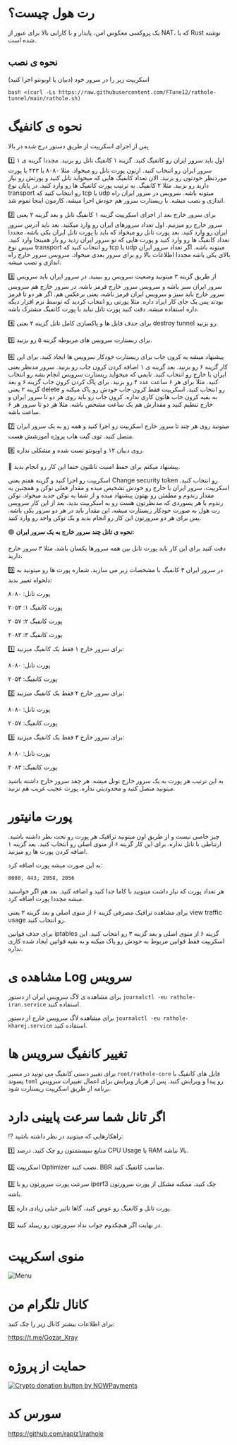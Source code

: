# رت هول چیست؟

یک پروکسی معکوس امن، پایدار و با کارایی بالا برای عبور از NAT، که با Rust نوشته شده است.

## نحوه ی نصب


اسکریپت زیر را در سرور خود (دبیان یا اوبونتو اجرا کنید)

```
bash <(curl -Ls https://raw.githubusercontent.com/FTune12/rathole-tunnel/main/rathole.sh)
```
# نحوه ی کانفیگ 



پس از اجرای اسکریپت از طریق دستور درج شده در بالا


1️⃣ اول باید سرور ایران رو کانفیگ کنید. گزینه ۱ کانفیگ تانل رو بزنید. مجددا گزینه ی ۱ سرور ایران رو انتخاب کنید. ازتون پورت تانل رو میخواد. مثلا ۸۰۸۰ یا ۴۴۳ یا پورت موردنظر خودتون رو بزنید. 
الان تعداد کانفیگ هایی که میخواید تانل کنید و پورتش رو نیاز دارید رو بزنید. مثلا ۲ کانفیگ. به ترتیب پورت کانفیگ ها رو وارد کنید. 
در پایان نوع transport رو انتخاب کنید که tcp یا udp میتونه باشه. 
سرویس در سرور ایران راه اندازی و نصب میشه. با ریستارت سرور هم خودش اجرا میشه. کارمون اینجا تموم شد.

2️⃣ برای سرور خارج بعد از اجرای اسکریپت گزینه ۱ کانفیگ تانل و بعد گزینه ۲ یعنی سرور خارج رو میزنیم. اول تعداد سرورهای ایران رو وارد میکنید. بعد باید آدرس سرور ایران رو وارد کنید. بعد پورت تانل رو میخواد که باید با پورت تانل ایران یکی باشه.
مجددا تعداد کانفیگ ها رو وارد کنید و پورت هایی که تو سرور ایران زدید رو باز همینجا وارد کنید.
سپس نوع transport رو انتخاب کنید که tcp یا udp میتونه باشه. 
اگر تعداد سرور ایران بالای یکی باشه مجددا اطلاعات بالا رو برای سرور بعدی میخواد.
سرویس سرور خارج راه اندازی و نصب میشه.

3️⃣ از طریق گزینه ۳ میتونید وضعیت سرویس رو ببینید. در سرور ایران باید سرویس سرور ایران سبز باشه و سرویس سرور خارج قرمز باشه. در سرور خارج هم سرویس سرور خارج باید سبز و سرویس ایران قرمز باشه، یعنی برعکس هم. اگر هر دو تا قرمز بودند پس یک جای کار ایراد داره. مثلا پورتی رو انتخاب کردید که توسط نرم افزار دیگه داره استفاده میشه. دقت کنید پورت تانل نباید با پورت کانفیگ مشترک باشه.

4️⃣ برای حذف فایل ها و پاکسازی کامل تانل گزینه ۲ یعنی destroy tunnel رو بزنید.

5️⃣ برای ریستارت سرویس های مربوطه گزینه ۵ رو بزنید.

6️⃣ پیشنهاد میشه یه کرون جاب برای ریستارت خودکار سرویس ها ایجاد کنید. برای این کار گزینه ۶ رو بزنید. بعد گزینه ی ۱ اضافه کردن کرون جاب رو بزنید. سرور مدنظر یعنی ایران یا خارج رو انتخاب کنید. تایمی که میخواید ریستارت سرویس انجام بشه رو انتخاب کنید. مثلا برای هر ۶ ساعت عدد ۴ رو بزنید.
برای پاک کردن کرون جاب گزینه ۶ و بعد گزینه ۲ یعنی delete رو انتخاب کنید. اسکریپت فقط کرون جاب خودش رو پاک میکنه و به بقیه کرون جاب هاتون کاری نداره.
کرون جاب رو باید روی هر دو تا سرور ایران و خارج تنظیم کنید و مقدارش هم یک ساعت مشخص باشه. مثلا هر دو تا سرور هر ۶ ساعت باشه.

7️⃣ میتونید روی هر چند تا سرور خارج اسکریپت رو اجرا کنید و همه رو به یک سرور ایران متصل کنید. توی گیت هاب پروژه آموزشش هست.

8️⃣ روی دبیان ۱۲ و اوبونتو تست شده و مشکلی نداره.

🔑 پیشنهاد میکنم برای حفظ امنیت تانلتون  حتما این کار رو انجام بدید.

اسکریپت رو اجرا کنید و  گزینه هفتم یعنی Change security token رو انتخاب کنید. اسکریپت، سرور ایران یا خارج رو خودش تشخیص میده و مقدار فعلی توکن و همچنین یه مقدار رندوم و مطمئن رو بهتون پیشنهاد میده و از شما یه توکن جدید میخواد. توکن رندوم یا هر پسوردی که مدنظرتون هست رو به اسکریپت بدید. بعد از این کار سرویس رت هول به صورت خودکار ریستارت میشه. این مقدار باید در هر دو سرور یکی باشه. پس برای هر دو سرورتون این کار رو انجام بدید و یک توکن واحد رو وارد کنید.



🟢 **نحوه ی تانل چند سرور خارج به یک سرور ایران:**

دقت کنید برای این کار باید پورت تانل بین همه سرورها یکسان باشد. 
 مثلا ۳ سرور خارج دارید. 

0️⃣ در سرور ایران ۳ کانفیگ با مشخصات زیر می سازید. 
شماره پورت ها رو میتونید به دلخواه تغییر بدید:

پورت تانل: ۸۰۸۰ 

پورت کانفیگ ۱:‌ ۲۰۵۳

پورت کانفیگ ۲:‌ ۲۰۵۷

پورت کانفیگ ۳:‌ ۲۰۸۳


1️⃣ برای سرور خارج ۱ فقط یک کانفیگ میزنید:

پورت تانل: ۸۰۸۰ 

پورت کانفیگ:‌ ۲۰۵۳

2️⃣ برای سرور خارج ۲ فقط یک کانفیگ میزنید:

پورت تانل: ۸۰۸۰ 

پورت کانفیگ:‌ ۲۰۵۷

3️⃣ برای سرور خارج ۳ فقط یک کانفیگ میزنید:

پورت تانل: ۸۰۸۰ 

پورت کانفیگ:‌ ۲۰۸۳


به این ترتیب هر پورت به یک سرور خارج تونل میشه. هر چقد سرور خارج داشته باشید میتونید متصل کنید و محدودیتی  نداره. ‌پورت عجیب غریب هم نزنید.

# پورت مانیتور  

چیز خاصی نیست و از طریق اون میتونید ترافیک هر پورت رو تحت نظر داشته باشید. ارتباطی با تانل نداره.
برای این کار گزینه ۶ از منوی اصلی رو انتخاب کنید. بعد گزینه ۱ اضافه کردن پورت ها رو میزنید.

به این صورت میشه پورت اضافه کرد:

`8080, 443, 2058, 2056‍‍`

هر تعداد پورت که نیاز داشت میتونید با کاما جدا کنید و اضافه کنید. بعد هم اگر خواستید میشه مجددا پورت اضافه کرد.

برای مشاهده ترافیک مصرفی گزینه ۶ از منوی اصلی و بعد گزینه ۲ یعنی view traffic usage رو انتخاب کنید.

برای حذف قوانین iptables گزینه ۶ از منوی اصلی و بعد گزینه ۳ رو انتخاب کنید. این اسکریپت فقط قوانین مربوط به خودش رو پاک میکنه و به بقیه قوانین ایجاد شده کاری نداره.


# مشاهده ی Log سرویس 

برای مشاهده ی لاگ سرویس ایران از دستور `journalctl -eu rathole-iran.service` استفاده کنید.

برای مشاهده لاگ سرویس خارج از دستور `journalctl -eu rathole-kharej.service` استفاده کنید.


# تغییر کانفیگ سرویس ها

برای تغییر دستی کانفیگ می تونید در مسیر `root/rathole-core` فایل های کانفیگ با پسوند `toml` رو پیدا و ویرایش کنید. پس از هربار ویرایش برای اعمال تغییرات سرویس برنامه از طریق اسکریپت ریستارت شود.

# اگر تانل شما سرعت پایینی دارد


⁉️ راهکارهایی که میتونید در نظر داشته باشید:

1️⃣ منابع سیستمتون رو چک کنید. درصد CPU Usage یا RAM بالا نباشه. 

2️⃣ اسکریپت Optimizer نصب کنید. BBR مناسب کانفیگ کنید. 

3️⃣ سرعت پورت سرورتون رو با iperf3 چک کنید. ممکنه مشکل از پورت سرورتون باشه. 

4️⃣ پورت تانل و کانفیگ رو عوض کنید، گاها تاثیر خیلی زیادی داره. 

5️⃣ در نهایت اگر هیچکدوم جواب نداد سرورتون رو ریبیلد کنید. 

# منوی اسکریپت
![Menu](https://github.com/Musixal/rathole-tunnel/blob/main/menu.jpeg)




    

# کانال تلگرام من
برای اطلاعات بیشتر کانال زیر را چک کنید:

https://t.me/Gozar_Xray

# حمایت از پروژه


   <a href="https://nowpayments.io/donation?api_key=6Z16MRY-AF14Y8T-J24TXVS-00RDKK7&source=lk_donation&medium=referral" target="_blank">
     <img src="https://nowpayments.io/images/embeds/donation-button-white.svg" alt="Crypto donation button by NOWPayments">
    </a>
    
# سورس کد

https://github.com/rapiz1/rathole
